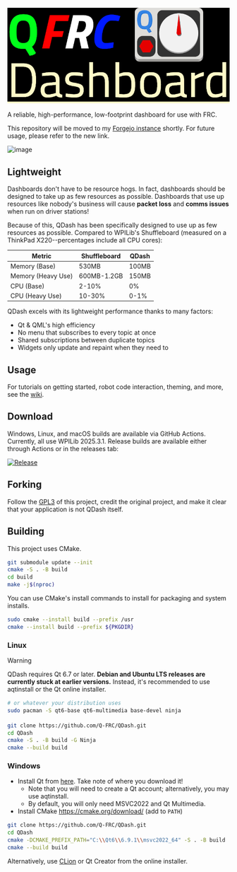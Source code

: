 ![QDash](QDash-display.png "QDash")

A reliable, high-performance, low-footprint dashboard for use with FRC.

This repository will be moved to my [Forgejo instance](https://git.crueter.xyz/QFRC/QDash.git) shortly. For future usage, please refer to the new link.

![image](https://github.com/user-attachments/assets/5e853a0c-3615-4f8f-9f2c-eb51aa793df9)

## Lightweight
Dashboards don't have to be resource hogs. In fact, dashboards should be designed to take up as few resources as possible. Dashboards that use up resources like nobody's business will cause **packet loss** and **comms issues** when run on driver stations!

Because of this, QDash has been specifically designed to use up as few resources as possible. Compared to WPILib's Shuffleboard (measured on a ThinkPad X220--percentages include all CPU cores):

| Metric            | Shuffleboard  | QDash |
| ----------------- | ------------- | ------------- |
| Memory (Base)     | 530MB         | 100MB         |
| Memory (Heavy Use)| 600MB-1.2GB   | 150MB         |
| CPU (Base)        | 2-10%         | 0%            |
| CPU (Heavy Use)   | 10-30%        | 0-1%          |

QDash excels with its lightweight performance thanks to many factors:
- Qt & QML's high efficiency
- No menu that subscribes to every topic at once
- Shared subscriptions between duplicate topics
- Widgets only update and repaint when they need to

## Usage
For tutorials on getting started, robot code interaction, theming, and more, see the [wiki](https://github.com/Q-FRC/QDash/wiki).

## Download
Windows, Linux, and macOS builds are available via GitHub Actions. Currently, all use WPILib 2025.3.1. Release builds are available either through Actions or in the releases tab:

[![Release](https://github.com/Q-FRC/QDash/actions/workflows/trigger_release.yml/badge.svg)](https://github.com/Q-FRC/QDash/actions/workflows/trigger_release.yml)

## Forking
Follow the [GPL3](LICENSE) of this project, credit the original project, and make it clear that your application is not QDash itself.

## Building
This project uses CMake.

```bash
git submodule update --init
cmake -S . -B build
cd build
make -j$(nproc)
```

You can use CMake's install commands to install for packaging and system installs.

```bash
sudo cmake --install build --prefix /usr
cmake --install build --prefix ${PKGDIR}
```

### Linux
>[!WARNING]
> QDash requires Qt 6.7 or later.
> **Debian and Ubuntu LTS releases are currently stuck at earlier versions.**
> Instead, it's recommended to use aqtinstall or the Qt online installer.

```bash
# or whatever your distribution uses
sudo pacman -S qt6-base qt6-multimedia base-devel ninja

git clone https://github.com/Q-FRC/QDash.git
cd QDash
cmake -S . -B build -G Ninja
cmake --build build
```

### Windows
- Install Qt from [here](https://www.qt.io/download-qt-installer-oss). Take note of where you download it!
  * Note that you will need to create a Qt account; alternatively, you may use aqtinstall.
  * By default, you will only need MSVC2022 and Qt Multimedia.
- Install CMake https://cmake.org/download/ (add to `PATH`)

```bash
git clone https://github.com/Q-FRC/QDash.git
cd QDash
cmake -DCMAKE_PREFIX_PATH="C:\\Qt6\\6.9.1\\msvc2022_64" -S . -B build
cmake --build build
```

Alternatively,  use [CLion](https://www.jetbrains.com/clion/) or Qt Creator from the online installer.
